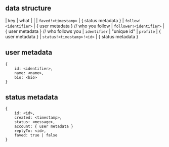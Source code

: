## data structure

| key 				 							| what
|					 									|
| `faved!<timestamp>`				| { status metadata }
| `follow!<identifier>`			| { user metadata } // who you follow
| `follower!<identifier>`		| { user metadata } // who follows you
| `identifier`		 					| "unique id"
| `profile`			 						| { user metadata }
| `status!<timestamp>!<id>`	| { status metadata }

## user metadata

	{
		id: <identifier>,
		name: <name>,
		bio: <bio>
	}

## status metadata

	{
		id: <id>,
		created: <timestamp>,
		status: <message>,
		account: { user metadata }
		replyTo: <id>,
		faved: true | false
	}

